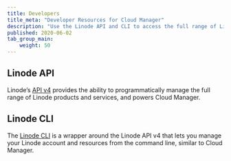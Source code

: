 ```yaml
---
title: Developers
title_meta: "Developer Resources for Cloud Manager"
description: "Use the Linode API and CLI to access the full range of Linode services and account and user management capabilities offered by Cloud Manager."
published: 2020-06-02
tab_group_main:
    weight: 50
---
```


## Linode API

Linode’s [API v4](/docs/api) provides the ability to programmatically manage the full range of Linode products and services, and powers Cloud Manager.

## Linode CLI

The [Linode CLI](https://github.com/linode/linode-cli) is a wrapper around the Linode API v4 that lets you manage your Linode account and resources from the command line, similar to Cloud Manager.